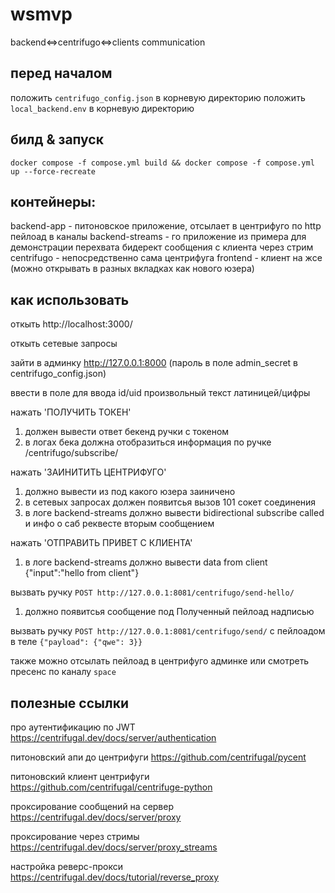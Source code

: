 # wsmvp
backend<=>centrifugo<=>clients communication


## перед началом
положить `centrifugo_config.json` в корневую директорию
положить `local_backend.env` в корневую директорию


## билд & запуск
`docker compose -f compose.yml build && docker compose -f compose.yml up --force-recreate`


## контейнеры:
backend-app - питоновское приложение, отсылает в центрифуго по http пейлоад в каналы
backend-streams - го приложение из примера для демонстрации перехвата бидерект сообщения с клиента через стрим
centrifugo - непосредственно сама центрифуга
frontend - клиент на жсе (можно открывать в разных вкладках как нового юзера)


## как использовать
откыть http://localhost:3000/

откыть сетевые запросы

зайти в админку http://127.0.0.1:8000 (пароль в поле admin_secret в centrifugo_config.json)

ввести в поле для ввода id/uid произвольный текст латиницей/цифры

нажать 'ПОЛУЧИТЬ ТОКЕН' 
  1. должен вывести ответ бекенд ручки с токеном
  2. в логах бека должна отобразиться информация по ручке /centrifugo/subscribe/


нажать 'ЗАИНИТИТЬ ЦЕНТРИФУГО'
  1. должно вывести из под какого юзера заиничено
  2. в сетевых запросах должен появитсья вызов 101 сокет соединения
  2. в логе backend-streams должно вывести bidirectional subscribe called и инфо о саб реквесте вторым сообщением

нажать 'ОТПРАВИТЬ ПРИВЕТ С КЛИЕНТА'
  1. в логе backend-streams должно вывести data from client {"input":"hello from client"}

вызвать ручку `POST http://127.0.0.1:8081/centrifugo/send-hello/`
  1. должно появитсья сообщение под Полученный пейлоад надписью

вызвать ручку `POST http://127.0.0.1:8081/centrifugo/send/` с пейлоадом в теле `{"payload": {"qwe": 3}}`

также можно отсылать пейлоад в центрифуго админке или смотреть пресенс по каналу `space`


## полезные ссылки
про аутентификацию по JWT
https://centrifugal.dev/docs/server/authentication

питоновский апи до центрифуги
https://github.com/centrifugal/pycent

питоновский клиент центрифуги
https://github.com/centrifugal/centrifuge-python

проксирование сообщений на сервер
https://centrifugal.dev/docs/server/proxy

проксирование через стримы
https://centrifugal.dev/docs/server/proxy_streams

настройка реверс-прокси
https://centrifugal.dev/docs/tutorial/reverse_proxy
